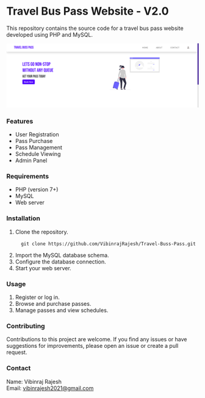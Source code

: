 # **Travel Bus Pass Website - V2.0**<BR>
This repository contains the source code for a travel bus pass website developed using PHP and MySQL.<BR>

![Banner](https://github.com/VibinrajRajesh/Travel-Buss-Pass/blob/main/Travel%20Buss%20Pass.png)

### Features<br>
<ul>
  <li>User Registration</li>
  <li>Pass Purchase</li>
  <li>Pass Management</li>
  <li>Schedule Viewing</li>
  <li>Admin Panel</li>
</ul>

### Requirements<br>
<ul>
  <li>PHP (version 7+)</li>
  <li>MySQL</li>
  <li>Web server</li>
</ul>

### Installation<br>
<ol>
  <li>Clone the repository.</li>

  ```
    git clone https://github.com/VibinrajRajesh/Travel-Buss-Pass.git
  ```
  <li>Import the MySQL database schema.</li>
  <li>Configure the database connection.</li>
  <li>Start your web server.</li>
</ol>

### Usage<br>
<ol>
  <li>Register or log in.</li>
  <li>Browse and purchase passes.</li>
  <li>Manage passes and view schedules.</li>
</ol>

### Contributing
Contributions to this project are welcome. If you find any issues or have suggestions for improvements, please open an issue or create a pull request.

### Contact

Name: Vibinraj Rajesh <br>
Email: vibinrajesh2021@gmail.com
